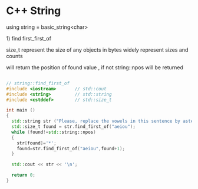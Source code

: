 # C++ String

using string = basic\_string&lt;char&gt;



1\) find first\_first\_of

size\_t represent the size of any objects in bytes widely represent sizes and counts

will return the position of found value , if not string::npos will be returned

```cpp

// string::find_first_of
#include <iostream>       // std::cout
#include <string>         // std::string
#include <cstddef>        // std::size_t

int main ()
{
  std::string str ("Please, replace the vowels in this sentence by asterisks.");
  std::size_t found = str.find_first_of("aeiou");
  while (found!=std::string::npos)
  {
    str[found]='*';
    found=str.find_first_of("aeiou",found+1);
  }

  std::cout << str << '\n';

  return 0;
}

```


